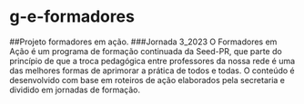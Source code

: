 # g-e-formadores
##Projeto formadores em ação.
###Jornada 3_2023
O Formadores em Ação é um programa de formação continuada da Seed-PR, que parte do princípio de que a troca pedagógica entre professores da nossa rede é uma das melhores formas de aprimorar a prática de todos e todas.
O conteúdo é desenvolvido com base em roteiros de ação elaborados pela secretaria e dividido em jornadas de formação.